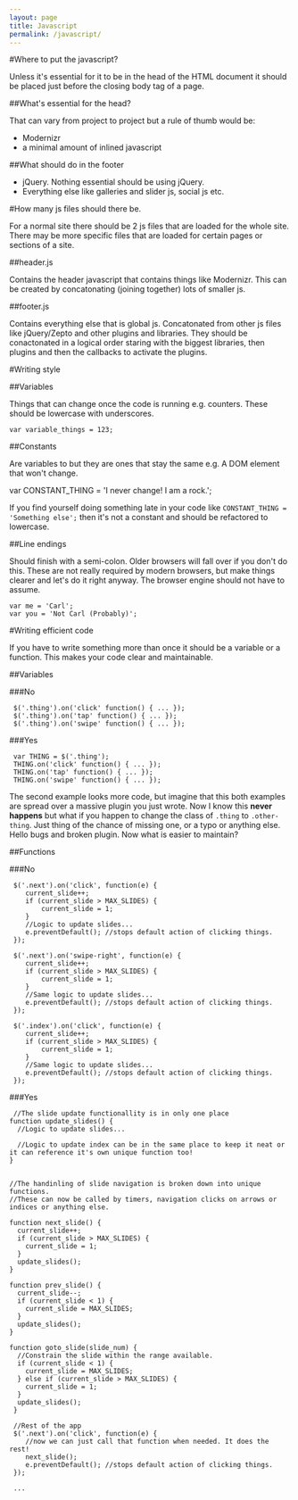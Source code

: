 ```yaml
---
layout: page
title: Javascript
permalink: /javascript/
---
```


#Where to put the javascript?

Unless it's essential for it to be in the head of the HTML document it should be placed just before the closing body tag of a page.

##What's essential for the head?

That can vary from project to project but a rule of thumb would be:

- Modernizr
- a minimal amount of inlined javascript 

##What should do in the footer

- jQuery. Nothing essential should be using jQuery.
- Everything else like galleries and slider js, social js etc.

#How many js files should there be.

For a normal site there should be 2 js files that are loaded for the whole site. There may be more specific files that are loaded for certain pages or sections of a site.

##header.js

Contains the header javascript that contains things like Modernizr. This can be created by concatonating (joining together) lots of smaller js.

##footer.js

Contains everything else that is global js. Concatonated from other js files like jQuery/Zepto and other plugins and libraries. They should be conactonated in  a logical order staring with the biggest libraries, then plugins and then the callbacks to activate the plugins.


#Writing style

##Variables

Things that can change once the code is running e.g. counters. These should be lowercase with underscores.

    var variable_things = 123;

##Constants

Are variables to but they are ones that stay the same e.g. A DOM element that won't change.

   var CONSTANT_THING = 'I never change! I am a rock.';

If you find yourself doing something late in your code like `CONSTANT_THING = 'Something else';` then it's not a constant and should be refactored to lowercase.

##Line endings

Should finish with a semi-colon. Older browsers will fall over if you don't do this. These are not really required by modern browsers, but make things clearer and let's do it right anyway. The browser engine should not have to assume. 

    var me = 'Carl';
    var you = 'Not Carl (Probably)';


#Writing efficient code

If you have to write something more than once it should be a variable or a function. This makes your code clear and maintainable. 

##Variables

###No

     $('.thing').on('click' function() { ... });
     $('.thing').on('tap' function() { ... });
     $('.thing').on('swipe' function() { ... });

###Yes
    
     var THING = $('.thing');
     THING.on('click' function() { ... });
     THING.on('tap' function() { ... });
     THING.on('swipe' function() { ... });

The second example looks more code, but imagine that this both examples are spread over a massive plugin you just wrote. Now I know this **never happens** but what if you happen to change the class of `.thing` to `.other-thing`. Just thing of the chance of missing one, or a typo or anything else. Hello bugs and broken plugin. Now what is easier to maintain?

##Functions

###No

     $('.next').on('click', function(e) {
        current_slide++;
        if (current_slide > MAX_SLIDES) {
            current_slide = 1;
        }
        //Logic to update slides...
        e.preventDefault(); //stops default action of clicking things.
     });
     
     $('.next').on('swipe-right', function(e) {
        current_slide++;
        if (current_slide > MAX_SLIDES) {
            current_slide = 1;
        }
        //Same logic to update slides...
        e.preventDefault(); //stops default action of clicking things.
     });
     
     $('.index').on('click', function(e) {
        current_slide++;
        if (current_slide > MAX_SLIDES) {
            current_slide = 1;
        }
        //Same logic to update slides...
        e.preventDefault(); //stops default action of clicking things.
     });
   

###Yes
    
     //The slide update functionallity is in only one place
    function update_slides() {
      //Logic to update slides...
      
      //Logic to update index can be in the same place to keep it neat or it can reference it's own unique function too!
    }
    
    
    //The handinling of slide navigation is broken down into unique functions.
    //These can now be called by timers, navigation clicks on arrows or indices or anything else.
    
    function next_slide() {
      current_slide++;
      if (current_slide > MAX_SLIDES) {
        current_slide = 1;
      }
      update_slides();
    }
    
    function prev_slide() {
      current_slide--;
      if (current_slide < 1) {
        current_slide = MAX_SLIDES;
      }
      update_slides();
    }
    
    function goto_slide(slide_num) {
      //Constrain the slide within the range available.
      if (current_slide < 1) {
        current_slide = MAX_SLIDES;
      } else if (current_slide > MAX_SLIDES) {
        current_slide = 1;
      }
      update_slides();
     }
     
     //Rest of the app
     $('.next').on('click', function(e) {
        //now we can just call that function when needed. It does the rest! 
        next_slide();
        e.preventDefault(); //stops default action of clicking things.
     });
     
     ...

